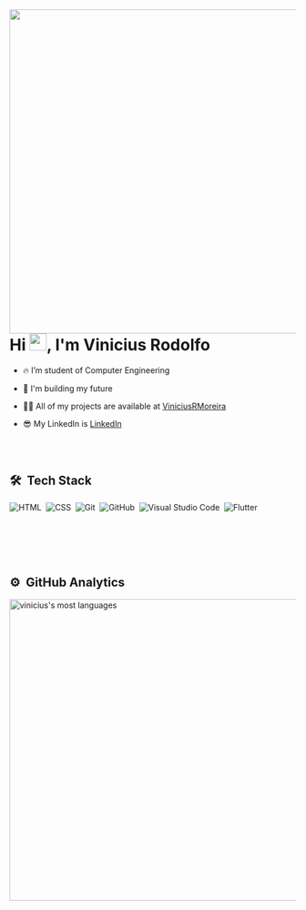 <img align="right" height="570em" src="https://raw.githubusercontent.com/gist/ViniciusRMoreira/a05f6fe96f59c15956e934c55730db69/raw/3cededc350433ff64603824698e8fd34d864525b/mycard.svg"/> 


<h1 align="left">Hi <img src="https://raw.githubusercontent.com/kaueMarques/kaueMarques/master/hi.gif" width="30px">, I'm Vinicius Rodolfo</h1>

- 🔥 I’m student of Computer Engineering

- 🔭 I'm building my future

- 👨‍💻 All of my projects are available at [ViniciusRMoreira](https://github.com/ViniciusRMoreira)

- 😎 My LinkedIn is [LinkedIn](https://www.linkedin.com/in/vinicius-rodolfo-silva-de-oliveira-e-moreira-99531120b/)

<br><br>

## 🛠 &nbsp;Tech Stack

![HTML](https://img.shields.io/badge/-HTML-0046FF?style=flat&logo=HTML5)&nbsp;
![CSS](https://img.shields.io/badge/-CSS-0046FF?style=flat&logo=CSS3&logoColor=1572B6)&nbsp;
![Git](https://img.shields.io/badge/-Git-0046FF?style=flat&logo=git)&nbsp;
![GitHub](https://img.shields.io/badge/-GitHub-0046FF?style=flat&logo=github)&nbsp;
![Visual Studio Code](https://img.shields.io/badge/-Visual%20Studio%20Code-0046FF?style=flat&logo=visual-studio-code&logoColor=007ACC)&nbsp;
![Flutter](https://img.shields.io/badge/-Flutter-0046FF?style=flat&logo=Flutter)&nbsp;

<p></p>
<br><br>
<br><br>

## ⚙️ &nbsp;GitHub Analytics
<p align="left">
<img width="530em" src="https://github-readme-stats.vercel.app/api/top-langs/?username=ViniciusRMoreira&layout=compact&theme=vision-friendly-dark" alt="vinicius's most languages"/>
</p>

<br><br>








